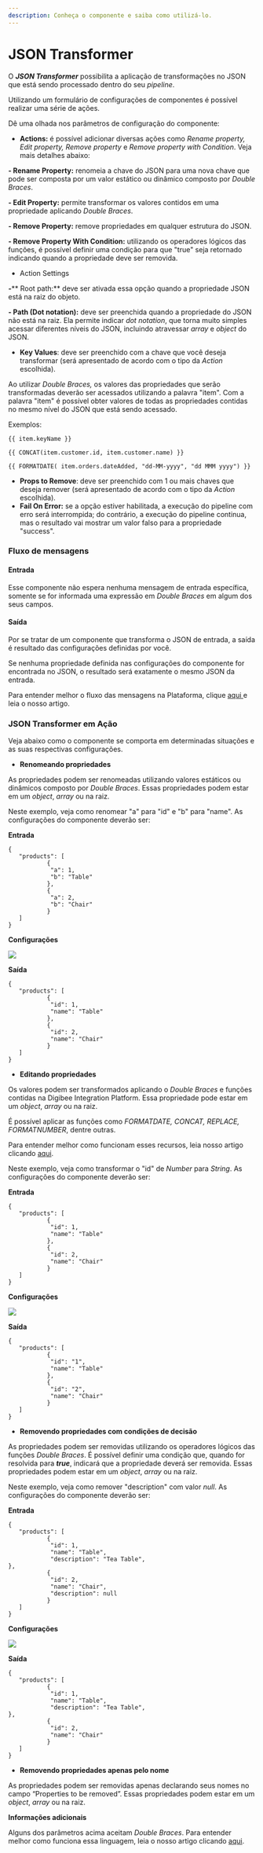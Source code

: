 ```yaml
---
description: Conheça o componente e saiba como utilizá-lo.
---
```


# JSON Transformer

O _**JSON Transformer**_ possibilita a aplicação de transformações no JSON que está sendo processado dentro do seu _pipeline_.

Utilizando um formulário de configurações de componentes é possível realizar uma série de ações.

Dê uma olhada nos parâmetros de configuração do componente:

* **Actions:** é possível adicionar diversas ações como _Rename property, Edit property, Remove property_ e _Remove property with Condition_. Veja mais detalhes abaixo:

**- Rename Property:** renomeia a chave do JSON para uma nova chave que pode ser composta por um valor estático ou dinâmico composto por _Double Braces_.

**- Edit Property:** permite transformar os valores contidos em uma propriedade aplicando _Double Braces_.

**- Remove Property:** remove propriedades em qualquer estrutura do JSON.

**- Remove Property With Condition:** utilizando os operadores lógicos das funções, é possível definir uma condição para que "true" seja retornado indicando quando a propriedade deve ser removida.

* Action Settings

_**-**_** Root path:** deve ser ativada essa opção quando a propriedade JSON está na raiz do objeto.

**- Path (Dot notation):** deve ser preenchida quando a propriedade do JSON não está na raiz. Ela permite indicar _dot notation_, que torna muito simples acessar diferentes níveis do JSON, incluindo atravessar _array_ e _object_ do JSON.

* **Key Values**: deve ser preenchido com a chave que você deseja transformar (será apresentado de acordo com o tipo da _Action_ escolhida).

Ao utilizar _Double Braces,_ os valores das propriedades que serão transformadas deverão ser acessados utilizando a palavra "item". Com a palavra "item" é possível obter valores de todas as propriedades contidas no mesmo nível do JSON que está sendo acessado.

Exemplos:

```
{{ item.keyName }} 
```

```
{{ CONCAT(item.customer.id, item.customer.name) }} 
```

```
{{ FORMATDATE( item.orders.dateAdded, "dd-MM-yyyy", "dd MMM yyyy") }}
```

* **Props to Remove**: deve ser preenchido com 1 ou mais chaves que deseja remover (será apresentado de acordo com o tipo da _Action_ escolhida).
* **Fail On Error:** se a opção estiver habilitada, a execução do pipeline com erro será interrompida; do contrário, a execução do pipeline continua, mas o resultado vai mostrar um valor falso para a propriedade "success".

### Fluxo de mensagens <a href="#fluxo-de-mensagens" id="fluxo-de-mensagens"></a>

#### Entrada <a href="#entrada" id="entrada"></a>

Esse componente não espera nenhuma mensagem de entrada específica, somente se for informada uma expressão em _Double Braces_ em algum dos seus campos.

#### Saída <a href="#sada" id="sada"></a>

Por se tratar de um componente que transforma o JSON de entrada, a saída é resultado das configurações definidas por você.

Se nenhuma propriedade definida nas configurações do componente for encontrada no JSON, o resultado será exatamente o mesmo JSON da entrada.

Para entender melhor o fluxo das mensagens na Plataforma, clique [aqui ](../../build/pipelines/processamento-de-mensagens.md)e leia o nosso artigo.

### JSON Transformer em Ação <a href="#json-transformer-em-ao" id="json-transformer-em-ao"></a>

Veja abaixo como o componente se comporta em determinadas situações e as suas respectivas configurações.

* **Renomeando propriedades**

As propriedades podem ser renomeadas utilizando valores estáticos ou dinâmicos composto por _Double Braces_. Essas propriedades podem estar em um _object_, _array_ ou na raiz.

Neste exemplo, veja como renomear "a" para "id" e "b" para "name". As configurações do componente deverão ser:

**Entrada**

```
{
   "products": [
           {
            "a": 1,
            "b": "Table"
           },
           {
            "a": 2,
            "b": "Chair"
           }
   ]
}
```

**Configurações**

![](../../.gitbook/assets/json-transformer.png)



**Saída**

```
{
   "products": [
           {
            "id": 1,
            "name": "Table"
           },
           {
            "id": 2,
            "name": "Chair"
           }
   ]
}

```

* **Editando propriedades**

Os valores podem ser transformados aplicando o _Double Braces_ e funções contidas na Digibee Integration Platform. Essa propriedade pode estar em um _object_, _array_ ou na raiz.

É possível aplicar as funções como _FORMATDATE, CONCAT, REPLACE, FORMATNUMBER_, dentre outras.

Para entender melhor como funcionam esses recursos, leia nosso artigo clicando [aqui](https://intercom.help/godigibee/pt-BR/articles/4623447-double-braces-funcoes).

Neste exemplo, veja como transformar o "id" de _Number_ para _String_. As configurações do componente deverão ser:

**Entrada**

```
{
   "products": [
           {
            "id": 1,
            "name": "Table"
           },
           {
            "id": 2,
            "name": "Chair"
           }
   ]
}
```

**Configurações**

![](../../.gitbook/assets/json-transformer1.png)

**Saída**

```
{
   "products": [
           {
            "id": "1",
            "name": "Table"
           },
           {
            "id": "2",
            "name": "Chair"
           }
   ]
}
```

* **Removendo propriedades com condições de decisão**

As propriedades podem ser removidas utilizando os operadores lógicos das funções _Double Braces_. É possível definir uma condição que, quando for resolvida para _**true**_, indicará que a propriedade deverá ser removida. Essas propriedades podem estar em um _object_, _array_ ou na raiz.

Neste exemplo, veja como remover "description" com valor _null_. As configurações do componente deverão ser:

**Entrada**

```
{
   "products": [
           {
            "id": 1,
            "name": "Table",
            "description": "Tea Table",    
},
           {
            "id": 2,
            "name": "Chair",
            "description": null
           }
   ]
}
```

**Configurações**

![](../../.gitbook/assets/json-transformer2.png)

**Saída**

```
{
   "products": [
           {
            "id": 1,
            "name": "Table",
            "description": "Tea Table",      
},
           {
            "id": 2,
            "name": "Chair"
           }
   ]
}
```

* **Removendo propriedades apenas pelo nome**

As propriedades podem ser removidas apenas declarando seus nomes no campo “Properties to be removed”. Essas propriedades podem estar em um _object_, _array_ ou na raiz.

**Informações adicionais**

Alguns dos parâmetros acima aceitam _Double Braces_. Para entender melhor como funciona essa linguagem, leia o nosso artigo clicando [aqui](../../build/funcoes-double-braces/double-braces-e-entrada-de-dados.md).
